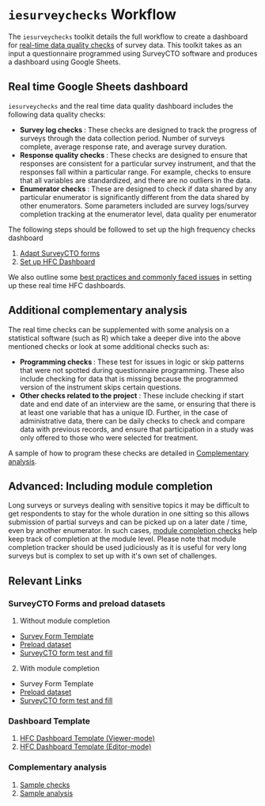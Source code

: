 # `iesurveychecks` Workflow

The `iesurveychecks` toolkit details the full workflow to create a dashboard for [real-time data quality checks](https://dimewiki.worldbank.org/High_Frequency_Checks) of survey data. This toolkit takes as an input a questionnaire programmed using SurveyCTO software and produces a dashboard using Google Sheets.


## Real time Google Sheets dashboard

`iesurveychecks` and the real time data quality dashboard includes the following data quality checks:

* <b> Survey log checks </b> : These checks are designed to track the progress of surveys through the data collection period. Number of surveys complete, average response rate, and average survey duration.
* <b> Response quality checks </b> : These checks are designed to ensure that responses are consistent for a particular survey instrument, and that the responses fall within a particular range. For example, checks to ensure that all variables are standardized, and there are no outliers in the data.
* <b> Enumerator checks </b> : These are designed to check if data shared by any particular enumerator is significantly different from the data shared by other enumerators. Some parameters included are survey logs/survey completion tracking at the enumerator level, data quality per enumerator

The following steps should be followed to set up the high frequency checks dashboard

1. [Adapt SurveyCTO forms](https://github.com/dime-worldbank/iesurveykit/blob/initial-update/iesurveychecks/1-adapt-scto-forms.md)
2. [Set up HFC Dashboard](https://github.com/dime-worldbank/iesurveykit/blob/initial-update/iesurveychecks/2-set-up-hfc-dashboard.md)

We also outline some [best practices and commonly faced issues](https://github.com/dime-worldbank/iesurveykit/blob/initial-update/Survey%20Checks/best-practices-and-issues.md) in setting up these real time HFC dashboards.

## Additional complementary analysis

The real time checks can be supplemented with some analysis on a statistical software (such as R) which take a deeper dive into the above mentioned checks or look at some additional checks such as:

* <b> Programming checks </b> : These test for issues in logic or skip patterns that were not spotted during questionnaire programming. These also include checking for data that is missing because the programmed version of the instrument skips certain questions.
* <b> Other checks related to the project</b> : These include checking if start date and end date of an interview are the same, or ensuring that there is at least one variable that has a unique ID. Further, in the case of administrative data, there can be daily checks to check and compare data with previous records, and ensure that participation in a study was only offered to those who were selected for treatment.

A sample of how to program these checks are detailed in [Complementary analysis](https://github.com/dime-worldbank/iesurveykit/blob/initial-update/iesurveychecks/3-complementary-analysis-r.md).

## Advanced: Including module completion
Long surveys or surveys dealing with sensitive topics it may be difficult to get respondents to stay for the whole duration in one sitting so this allows submission of partial surveys and can be picked up on a later date / time, even by another enumerator. In such cases, [module completion checks](https://github.com/dime-worldbank/iesurveykit/blob/initial-update/iesurveychecks/4-module-completion-checks.md) help keep track of completion at the module level.  Please note that module completion tracker should be used judiciously as it is useful for very long surveys but is complex to set up with it's own set of challenges.

## Relevant Links
### SurveyCTO Forms and preload datasets </b>  
1. Without module completion
  - [Survey Form Template](https://github.com/dime-worldbank/iesurveykit/blob/initial-update/iesurveychecks/scto/Survey%20Form%20Template%20(without%20module%20completion).xlsx)
  - [Preload dataset](https://github.com/dime-worldbank/iesurveykit/blob/initial-update/iesurveychecks/scto/Preloaded%20Data%20Sample.xlsx)
  - [SurveyCTO form test and fill](https://boruis.surveycto.com/collect/demo_survey?caseid=)

2. With module completion
- Survey Form Template
- [Preload dataset](https://github.com/dime-worldbank/iesurveykit/blob/initial-update/Survey%20Checks/scto/Preloaded%20Data%20Sample%20(With%20Module%20Completion).xlsx)
- [SurveyCTO form test and fill](https://boruis.surveycto.com/collect/demo_survey_module_completion?caseid= )

### Dashboard Template </b>  
1. [HFC Dashboard Template (Viewer-mode)](https://docs.google.com/spreadsheets/d/16S2GlDgdeSuzAJEeML8ieDOjKYK7QzfHlrkJE6AwdC4/edit?usp=sharing)
2. [HFC Dashboard Template (Editor-mode)](https://docs.google.com/spreadsheets/d/1iji2n0nSpS6tE4vOp9EwTb_TdvT-KC2J7wIMqw_q22M/edit?usp=sharing)  

### Complementary analysis </b>  
1. [Sample checks](https://github.com/dime-worldbank/iesurveykit/blob/initial-update/iesurveychecks/r/sample_checks.R)
2. [Sample analysis](https://github.com/dime-worldbank/iesurveykit/blob/initial-update/iesurveychecks/r/sample_analysis.R)
